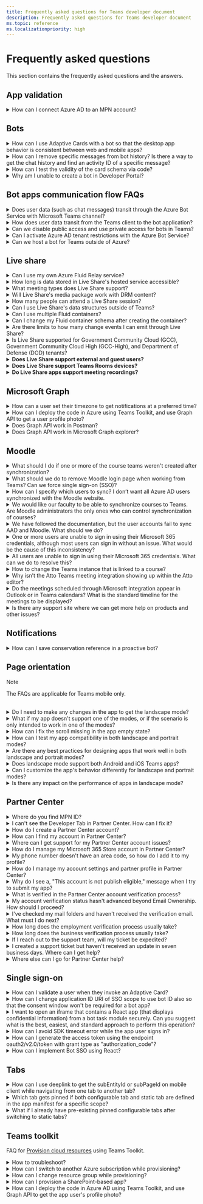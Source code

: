 ```yaml
---
title: Frequently asked questions for Teams developer document
description: Frequently asked questions for Teams developer document
ms.topic: reference
ms.localizationpriority: high
---
```


# Frequently asked questions

This section contains the frequently asked questions and the answers.

## App validation

<details>
<summary>How can I connect Azure AD to an MPN account?</summary>

<!--Question: Publisher Attestation issue - the app needed to be published first (I attached the screenshot when I tried to submit the attestation). Before doing the Publisher Attestation. I think this is most likely to connect the Azure AD to an MPN account.-->

Follow the steps in the pages given here:

1. [Publisher verification overview - Microsoft Entra](/azure/active-directory/develop/publisher-verification-overview).
1. [Microsoft LearnMark an app as publisher verified - Microsoft Entra](/azure/active-directory/develop/mark-app-as-publisher-verified).
1. [Microsoft Learn
Resolution - Connect Azure AD to MPN settings](/partner-center/mpn-benefits-azure-cloud).

<!--Links found:
1. [Update preferred email](/partner-center/partner-center-account-setup.md#update-preferred-email)
1. [Merge your partner account with another partner account](/partner-center/merge-accounts.md)-->

</details>
<!--
<details>
<summary>How can I remove the 'white screen' showing under the 'more' section on Teams mobile iOS client for Teams dark mode?</summary>

<!--Question: Partner reported that the tab menu was showing a white screen under the "more" section on the Teams mobile iOS client and for Teams dark mode. We've reproduced the issue with the provided details and observed that it's a common issue for Teams mobile iOS clients and only for dark mode. So, we've raised a bug request for the same

Platform Bug
</details>
-->

## Bots

<details>
<summary>How can I use Adaptive Cards with a bot so that the desktop app behavior is consistent between web and mobile apps?</summary>

<!--Question: The bot isn't supposed to crash when the card is invalid. It can fail to display it, but it shouldn't crash. Also the behavior should be consistent between web and mobile.-->

For more information about using Adaptive Cards with a bot, see [Work with Universal Actions for Adaptive Cards](task-modules-and-cards/cards/Universal-actions-for-adaptive-cards/Work-with-Universal-Actions-for-Adaptive-Cards.md).
<br>
&nbsp;
</details>
<details>
<summary>How can I remove specific messages from bot history? Is there a way to get the chat history and find an activity ID of a specific message?</summary>

Use Delete messages-Bot framework's `DeleteActivity` method: [Update and delete messages sent from bot](bots/how-to/update-and-delete-bot-messages.md#delete-messages).
<br>
&nbsp;
</details>
<details>
<summary>How can I test the validity of the card schema via code?</summary>

You can test or validate the Adaptive Card schema using the **Adaptive cards editor (preview)** option in [Developer Portal > Tools](https://dev.teams.microsoft.com/tools).
</details>
<details>
<summary>Why am I unable to create a bot in Developer Portal?</summary>

App registration is disabled for the user or the user doesn't have enough permissions to create an app. For more information, see [limitations and known issues.](~/bots/bot-features.md#limitations-and-known-issues)
</details>

## Bot apps communication flow FAQs

<details>
<summary>Does user data (such as chat messages) transit through the Azure Bot Service with Microsoft Teams channel? </summary>

No. No user data transits through the Azure Bot Service for the Teams channel (both for the messaging and calling endpoints). For first-party channels such as Teams, Outlook, Skype, Search (Preview), and Direct Line Speech, user data goes directly to the Microsoft service endpoint and doesn't transit through the Azure Bot Service.
<br>
&nbsp;
</details>
<details>
<summary>How does user data transit from the Teams client to the bot application?</summary>

For first-party channels such as Teams, user data transits through the Microsoft 365 location that you configured during the provisioning of your services. For more information, see [where your Microsoft 365 customer data is stored](/microsoft-365/enterprise/o365-data-locations).
<br>
&nbsp;
</details>
<details>
<summary>Can we disable public access and use private access for bots in Teams?</summary>

No. Teams is SaaS (software as a service) and only provides public endpoints that Teams clients need to join. Disabling public access is supported only in combination with [Direct Line App Service extension](/azure/bot-service/dl-network-isolation-concept) and isn't supported for Teams.
<br>
&nbsp;
</details>
<details>
<summary>Can I activate Azure AD tenant restrictions with the Azure Bot Service?</summary>

Yes. With tenant restrictions, organizations can specify the list of tenants that users on their network can access. Azure AD only grants access to permitted tenants and all other tenants are blocked, including guest members. For more information, see [restrict access to a tenant](/azure/active-directory/manage-apps/tenant-restrictions).

For your bot application, and bot users, to be able to authenticate on the Azure Bot Service, your proxy server needs to add the following tenants to the allowlist:

* botframework.com if the Azure Bot Service is configured for multi-tenant.
* Your own company tenant (for example, contoso.com) if Azure Bot Service is configured for single-tenant.
<br>
&nbsp;

</details>
<details>
<summary>Can we host a bot for Teams outside of Azure? </summary>

It depends on the scenario, as follows:

* Messaging bots can be hosted on any infrastructure if all required FQDN, IP addresses and ports (in and out) are on the allowlist.
* Calling bots can only be hosted on Microsoft Azure and specific services. For details, see [requirements and considerations for application-hosted media bots](calls-and-meetings/requirements-considerations-application-hosted-media-bots.md).
<br>
&nbsp;

</details>

## Live share

<details>
<summary>Can I use my own Azure Fluid Relay service?</summary>

Yes! When initializing Live Share, you can define your own `AzureConnectionConfig`. Live Share associates containers you create with meetings, but you'll need to implement the `ITokenProvider` interface to sign tokens for your containers. For example, you can use a provided `AzureFunctionTokenProvider`, which uses an Azure cloud function to request an access token from a server.

While most of you find it beneficial to use our free hosted service, there may still be times where it's beneficial to use your own Azure Fluid Relay service for your Live Share app. Consider using a custom AFR service connection if you:

* Require storage of data in Fluid containers beyond the lifetime of a meeting.
* Transmit sensitive data through the service that requires a custom security policy.
* Develop features through Fluid Framework, for example, `SharedMap`, for your application outside of Teams.

For more information, see [how to guide](apps-in-teams-meetings/teams-live-share-how-to/how-to-custom-azure-fluid-relay.md) or visit the [Azure Fluid Relay documentation](/azure/azure-fluid-relay/).
<br>
&nbsp;
</details>
<details>
<summary>How long is data stored in Live Share's hosted service accessible?</summary>

Any data sent or stored through Fluid containers created by Live Share's hosted Azure Fluid Relay service is accessible for 24 hours. If you want to persist data beyond 24 hours, you can replace our hosted Azure Fluid Relay service with your own. Alternatively, you can use your own storage provider in parallel to Live Share's hosted service.
<br>
&nbsp;
</details>
<details>
<summary>What meeting types does Live Share support?</summary>

Live Share supports scheduled meetings, one-on-one calls, group calls, and meet now. Channel meetings aren't yet supported.
<br>
&nbsp;
</details>
<details>
<summary>Will Live Share's media package work with DRM content?</summary>

Live Share's media package work doesn't with DRM content. Currently, Teams doesn't support encrypted media for tab applications on desktop. Chrome, Edge, and mobile clients are supported.

For more information, you can [track the issue here](https://github.com/microsoft/live-share-sdk/issues/14).
<br>
&nbsp;
</details>
<details>
<summary>How many people can attend a Live Share session?</summary>

Currently, Live Share supports a maximum of 100 attendees per session. If it's something you're interested in, you can [start a discussion here](https://github.com/microsoft/live-share-sdk/discussions).
<br>
&nbsp;
</details>
<details>
<summary>Can I use Live Share's data structures outside of Teams?</summary>

Currently, Live Share packages require the Teams Client SDK to function properly. Features in `@microsoft/live-share` or `@microsoft/live-share-media` won't work outside Microsoft Teams. If this is something you're interested in, you can [start a discussion here](https://github.com/microsoft/live-share-sdk/discussions).
<br>
&nbsp;
</details>
<details>
<summary>Can I use multiple Fluid containers?</summary>

Currently, Live Share only supports having one container using our provided Azure Fluid Relay service. However, it's possible to use both a Live Share container and a container created by your own Azure Fluid Relay instance.
<br>
&nbsp;
</details>
<details>
<summary>Can I change my Fluid container schema after creating the container?</summary>

Currently, Live Share doesn't support adding new `initialObjects` to the Fluid `ContainerSchema` after creating or joining a container. Because Live Share sessions are short-lived, this is most commonly an issue during development after adding new features to your app.

> [!NOTE]
> If you are using the `dynamicObjectTypes` property in the `ContainerSchema`, you can add new types at any point. If you later remove types from the schema, existing DDS instances of those types will gracefully fail.

To fix errors resulting from changes to `initialObjects` when testing locally in your browser, remove the hashed container ID from your URL and reload the page. If you're testing in a Teams meeting, start a new meeting and try again.

If you plan to update your app with new `SharedObject` or `LiveObject` instances frequently, you should consider how you deploy new schema changes to production. While the actual risk is relatively low and short lasting, there may be active sessions at the time you roll out the change. Existing users in the session shouldn't be impacted, but users joining that session after you deployed a breaking change may have issues connecting to the session. To mitigate this, you may consider some of the following solutions:

* Deploy schema changes for your web application outside of normal business hours.
* Use `dynamicObjectTypes` for any changes made to your schema, rather than changing `initialObjects`.

> [!NOTE]
> Live Share does not currently support versioning your `ContainerSchema`, nor does it have any APIs dedicated to migrations.

<br>
&nbsp;
</details>
<details>
<summary>Are there limits to how many change events I can emit through Live Share?</summary>

While Live Share is in Preview, any limit to events emitted through Live Share isn't enforced. For optimal performance, you must debounce changes emitted through `SharedObject` or `LiveObject` instances to one message per 50 milliseconds or more. This is especially important when sending changes based on mouse or touch coordinates, such as when synchronizing cursor positions, inking, and dragging objects around a page.
<br>
&nbsp;
</details>

<details>
<summary>Is Live Share supported for Government Community Cloud (GCC), Government Community Cloud High (GCC-High), and Department of Defense (DOD) tenants?</summary>

Live Share isn't supported for GCC, GCC-High, and DOD tenants.

<br>

</details>

<details>
<summary><b>Does Live Share support external and guest users?</b></summary>

Yes, Live Share supports guest and external users for most meeting types. However, guest users aren't supported in channel meetings.

<br>

</details>

<details>
<summary><b>Does Live Share support Teams Rooms devices?</b></summary>

No, Live Share doesn't support Teams Rooms devices.

<br>

</details>

<details>
<summary><b>Do Live Share apps support meeting recordings?</b></summary>

No, Live Share doesn't support meeting recordings.

<br>

</details>

## Microsoft Graph

<details>
<summary>How can a user set their timezone to get notifications at a preferred time?</summary>

You can use the following Graph API [Get user mailbox settings](/graph/api/user-get-mailboxsettings#permissions). You can get the user’s time zone as follows:

* GET /me/mailboxSettings/timeZone
* GET /users/{id|userPrincipalName}/mailboxSettings/timeZone
<br>
&nbsp;

</details>
<details>
<summary>How can I deploy the code in Azure using Teams Toolkit, and use Graph API to get a user profile photo?</summary>

For more information on Teams Toolkit, see [Create a new Teams project](toolkit/create-new-project.md) and [TeamsFx Library](toolkit/TeamsFx-CLI.md).
<br>
&nbsp;
</details>
<details>
<summary>Does Graph API work in Postman?</summary>

You can use the Microsoft Graph Postman collection with Microsoft Graph APIs.

For more information, see [Use Postman with the Microsoft Graph API](/graph/use-postman).
<br>
&nbsp;
</details>
<details>
<summary>Does Graph API work in Microsoft Graph explorer?</summary>

Yes, Graph API works in Microsoft Graph explorer.

For more information, see [Graph explorer](https://developer.microsoft.com/graph/graph-explorer).
<br>
&nbsp;
</details>

## Moodle

<details>
<summary>What should I do if one or more of the course teams weren't created after synchronization?</summary>

Each Moodle course must have at least one faculty and one student matched to a Microsoft 365 AAD UPN account. The team can't be created if the synchronization doesn't find a match.

Each team course instance must have an owner, and the synchronization sets the faculty as the owner, with assumption that the faculty has Teams license.
<br>
&nbsp;
</details>
<details>
<summary>What should we do to remove Moodle login page when working from Teams? Can we force single sign-on (SSO)?</summary>

The app users have multiple sign-in options from the Moodle login page.

* To sign in exclusively using Microsoft 365 credentials, enable the **Force redirect** configuration settings for the **auth_oidc plugin**. If the service is enabled, the app user can see the Microsoft sign in page.
* To sign in manually to the Moodle portal, see [Moodle](https://moodle.org/login/index.php).
<br>
&nbsp;

</details>
<details>
<summary>How can I specify which users to sync? I don’t want all Azure AD users synchronized with the Moodle website. </summary>

Use the **User Creation Restriction** option to specify the app users by synchronizing the configuration options of the **local_o365** plugin. The dropdown menu to the left of the **filter** offers options, such as Country or region, Company Name, and Language.

> [!TIP]
> Create a dynamic Microsoft 365 group to enable the **filter** option with multiple profile properties.

The following image shows user creation restrictions options:

:::image type="content" source="assets/images/MoodleInstructions/faq-2.png" alt-text="sync":::

:::image type="content" source="assets/images/MoodleInstructions/faq-3.png" alt-text="Azure ad":::
<br>
&nbsp;
</details>
<details>
<summary>We would like our faculty to be able to synchronize courses to Teams. Are Moodle administrators the only ones who can control synchronization of courses?</summary>

By default, only Moodle administrators can configure synchronization. The team owner can control if a course is synchronized to Teams and **Allow configure course sync in course** is enabled. In this case, the team owner is the faculty. The block displays the configuration option to individuals with the appropriate owner permissions.

The following image shows the option **Allow configure course sync in course**:

:::image type="content" source="assets/images/MoodleInstructions/faq-4.png" alt-text="admin":::

The following image shows synchronization of courses:

:::image type="content" source="assets/images/MoodleInstructions/faq-5.png" alt-text="synchronization":::
<br>
&nbsp;
</details>
<details>
<summary>We have followed the documentation, but the user accounts fail to sync AAD and Moodle. What should we do?</summary>

The issue can be resolved before users perform the **Delta token clean up** as a final troubleshooting step.

The following table provides the actions and dependencies to be performed and checked:

| Dependency | Action | Reference|
|-------|------------|----------|
| Stable version| Verify that the version of Moodle is listed as a **stable**.| For more information, see [Version support](https://docs.moodle.org/dev/Releases#Version_support).|
|Permissions| Verify that the Azure application has the necessary permissions to run the synchronization.| For more information, see [Microsoft permissions](https://docs.moodle.org/311/en/Microsoft_365#Permissions).|
| Full sync| Verify that **Perform a full sync each run** is enabled, and review the **Task Logs** for **Sync users with Azure AD**.| For more information, see [Enable full sync](https://docs.moodle.org/311/en/local_o365)</br>For more information, see [Check task logs](https://docs.moodle.org/311/en/local_o365#Sync_users_with_Azure_AD). |
|Token refresh|Clean the **User sync delta token** in the local_o365 plugin.| For more information, see, [Token refresh](https://docs.moodle.org/38/en/Office365).|

<br>
&nbsp;
</details>
<details>
<summary>One or more users are unable to sign in using their Microsoft 365 credentials, although most users can sign in without an issue. What would be the cause of this inconsistency?</summary>

The reason for inconsistencies with users being able unable to sign using their Microsoft 365 credentials can be related to the user mapping operation during synchronization. To resolve the issue, perform the following steps:

* Check if the Moodle user authentication type is **OpenID**.
* Check if the Moodle **User Name** matches the AAD username.
* Clean up the **Token Issue** and retry.
* Check if the users have **Permissions** to access the Azure application.
<br>
&nbsp;

</details>
<details>
<summary>All users are unable to sign in using their Microsoft 365 credentials. What can we do to resolve this?</summary>

Users who were unable to sign in at the start need to report the issue and verify that the application's **Client secret** hasn't expired.

The following image shows the error message received when a user signs in using their Microsoft 365 credentials:

:::image type="content" source="assets/images/MoodleInstructions/faq-6.png" alt-text="report issue":::

The following image shows the error in Azure portal:

:::image type="content" source="assets/images/MoodleInstructions/faq-7.png" alt-text="Azure portal":::

If the **Client secret** has expired, then the app user needs to generate a new **Client secret**, and update the configuration found on page. Users can sign in again after the **Client secret** has been updated, which can take up to 24 hours to re-provision.
<br>
&nbsp;
</details>
<details>
<summary>How to change the Teams instance that is linked to a course?</summary>

Administrators can change the Teams instance associated with a course through the **Manage Teams Connections** page. Select **Connect** next to the course to be changed and select a Teams instance. If you use course reset to archive a team, you can link it back to the previous team.

The following image shows the Teams instance:

:::image type="content" source="assets/images/MoodleInstructions/faq-8.png" alt-text="teams instance":::
<br>
&nbsp;
</details>
<details>
<summary>Why isn’t the Atto Teams meeting integration showing up within the Atto editor?</summary>

The user can face Atto Teams meeting issue if the icon reference is missing in the **Toolbar config**, which displays the Teams icon within the Atto editor. The user needs to add Teams meeting icon to the right of the links icon using the following steps:

1. Install the plugin.
1. Update **Toolbar config** with **teams meeting**.

The following images show Toolbar icon after Toolbar configuration adjustment:

:::image type="content" source="assets/images/MoodleInstructions/faq-9.png" alt-text="tool bar":::

:::image type="content" source="assets/images/MoodleInstructions/faq-10.png" alt-text="links icon":::

For more information on editing Atto toolbar, see:

* [Atto editor-ModdleDocs](https://docs.moodle.org/311/en/Atto_editor)
* [Atto editor-Icon mapping](https://docs.moodle.org/311/en/Atto_editor#:~:text=in%20the%20editor.-,Atto%20editor%20toolbar,-Atto%20Row%201)

<br>
&nbsp;
</details>
<details>
<summary>Do the meetings scheduled through Microsoft integration appear in Outlook or in Teams calendars? What is the standard timeline for the meetings to be displayed?</summary>

The meetings scheduled through the app don't appear in the scheduler’s Outlook or Teams calendar as they're similar to Channel Meetings. All the members in the course channel can attend the meeting directly from the embedded channel link. For more information, see [Channel meetings](https://www.knowledgewave.com/blog/benefits-of-channel-meetings-in-microsoft-teams).

However, you can access the invite and manually add participant names to the **Required** or **Optional** fields of the meeting invitation to display the remote meeting on their calendars. The standard timelines are based on the date the user specifies when the meeting is created. For more information, see [Limits and specifications for Teams](/microsoftteams/limits-specifications-teams).
<br>
&nbsp;
</details>
<details>
<summary>Is there any support site where we can get more help on products and other issues?</summary>

For support and help on the product and services issues or developer community help see, [Support and feedback](feedback.md).

</details>

## Notifications

<details>
<summary>How can I save conservation reference in a proactive bot?</summary>

It's recommended that you save conversation references to database and use the same for building conversation object to send proactive message.

</details>

## Page orientation

> [!NOTE]
> The FAQs are applicable for Teams mobile only.

<br>

<details>
<summary>Do I need to make any changes in the app to get the landscape mode?</summary>

No. You can use apps in landscape mode by default.
<br>
&nbsp;
</details>
<details>
<summary>What if my app doesn't support one of the modes, or if the scenario is only intended to work in one of the modes?</summary>

Teams supports both modes by default. The apps in Teams aren't supported to work in one mode only. If your app demands this requirement, reach out to the [support team](feedback.md).
<br>
&nbsp;
</details>
<details>
<summary>How can I fix the scroll missing in the app empty state?</summary>

Add `<FlexColumn scroll></FlexColumn>` to the empty state for the app.
<br>
&nbsp;
</details>
<details>
<summary>How can I test my app compatibility in both landscape and portrait modes?</summary>

To test your app's compatibility in both modes, run the app on Teams mobile in different device orientations. Ensure that all elements, including buttons, text, and images are correctly aligned and displayed without any UI distortions or cut-offs.
<br>
&nbsp;
</details>
<details>
<summary>Are there any best practices for designing apps that work well in both landscape and portrait modes?</summary>
Yes, when designing apps for Teams, it's essential to follow responsive design principles to ensure optimal performance and user experience in both landscape and portrait modes. Use flexible layouts and adaptive components to accommodate different screen sizes and orientations.
<br>
&nbsp;
</details>
<details>

<summary>Does landscape mode support both Android and iOS Teams apps?</summary>

Yes, the landscape mode is supported on both Android and iOS Teams apps, providing consistent experience for users across both platforms.
<br>
&nbsp;
</details>
<details>
<summary>Can I customize the app's behavior differently for landscape and portrait modes?</summary>

The behavior of the app remains consistent across both modes. However, if you have specific use cases or requirements that require different behaviors in each mode, reach out to the [support team](feedback.md) with your feedback and suggestions.
<br>
&nbsp;
</details>
<details>
<summary>Is there any impact on the performance of apps in landscape mode?</summary>

No, the landscape mode support in Teams doesn't have any negative effect on app performance. Teams ensures a smooth and seamless experience for users, regardless of the device orientation.
<br>
&nbsp;
</details>

## Partner Center

<details>
<summary>Where do you find MPN ID?</summary>

You can find your MPN ID by fetching the Partner Center ID.
<br>
&nbsp;
</details>
<details>
<summary>I can't see the Developer Tab in Partner Center. How can I fix it?</summary>

If you can't see the Developer tab, you can raise a ticket in Partner Center.

For more information about raising a ticket, see [Get help or open a support ticket](/azure/marketplace/support#get-help-or-open-a-support-ticket).
<br>
&nbsp;
</details>
<details>
<summary>How do I create a Partner Center account?</summary>

You can create a Partner Center account one of the following ways:

* If you're new to Partner Center and don't have a Microsoft Network Account, [create an account using the Partner Center enrollment page](/office/dev/store/open-a-developer-account#create-an-account-using-the-partner-center-enrollment-page).
* If you're already enrolled in the Microsoft Partner Network, [create an account directly from Partner Center using existing Microsoft Partner Center enrollments](/office/dev/store/open-a-developer-account#create-an-account-using-an-existing-partner-center-enrollment).
<br>
&nbsp;

</details>
<details>
<summary>How can I find my account in Partner Center?</summary>

Open a [Partner Center support ticket](https://partner.microsoft.com/support/v2/?stage=1) and select the following:

| Menu | Option |
| ---   | --- |
| Category | Commercial Marketplace|
| Topic | General Marketplace Help and How-to questions |
| Subtopic | Office add-in |

<br>

</details>
<details>
<summary>Where can I get support for my Partner Center account issues?</summary>

Visit the [publishers support page](https://aka.ms/marketplacepublishersupport) to search for your issue. If the guidance isn't helpful, create a [Partner Center support ticket](/azure/marketplace/partner-center-portal/support#how-to-open-a-support-ticket).
<br>
&nbsp;
</details>
<details>
<summary>How do I manage my Microsoft 365 Store account in Partner Center?</summary>

See [manage your account through Partner Center](/office/dev/store/manage-account-settings-and-profile) for information.
<br>
&nbsp;
</details>
<details>
<summary>My phone number doesn't have an area code, so how do I add it to my profile?</summary>

The phone number has three parts: country code, area code, and telephone number. If your phone number doesn't include an area code, leave the second box empty and complete the third box.
<br>
&nbsp;
</details>
<details>

<summary>How do I manage my account settings and partner profile in Partner Center?</summary>

See [manage account settings and profile info](/windows/uwp/publish/manage-account-settings-and-profile#additional-settings-and-info) for information.
<br>
&nbsp;
</details>
<details>
<summary>Why do I see a, "This account is not publish eligible," message when I try to submit my app?</summary>

You received this error message because your [account verification status](/partner-center/verification-responses) is pending. Check your status in the Partner Center [dashboard](https://partner.microsoft.com/dashboard). Select the **Settings** gear icon and choose **Developer settings > Account > Account settings**.

![Partner Center verification status](~/assets/images/partner-center-verification-status.png)
<br>
&nbsp;
</details>
<details>
<summary>What is verified in the Partner Center account verification process?</summary>

There are three verification areas, **Email Ownership**, **Employment**, and **Business**. For more information, see [what is verified and how to respond](/partner-center/verification-responses#what-is-verified-and-how-to-respond).

If you're the primary contact, global admin, or account admin, you can monitor verification status and track progress on your profile page.

After the verification process is complete, the status of your enrollment on the profile page changes from *pending* to *authorized*. The primary contact then receives an email from Microsoft within a few business days.
<br>
&nbsp;
</details>
<details>
<summary>My account verification status hasn't advanced beyond Email Ownership. How should I proceed?</summary>

During the **Email Ownership** verification process, a verification email is sent to the primary contact. Check your primary contact inbox for an email from **<maccount@microsoft.com>** with the subject line **Action needed: Verify your email account with Microsoft** and complete the email verification process. The verification email is sent to the address listed on your Partner Center account settings.

Remember the following points about the email verification process:

* The email verification link is valid only for seven days.
* You can request to resend the email by visiting your partner profile page and selecting the **Resend verification email** link.
* To ensure you receive the email, safe-list **microsoft.com** as a secure domain and check your junk email folders.
<br>
&nbsp;

</details>
<details>
<summary>I've checked my mail folders and haven't received the verification email. What must I do next?</summary>

Try the following steps:

* Check your junk or spam folder.
* Clear the browser cache, go to your Partner Center account dashboard, and select **Resend verification email**.
* Try accessing the **Resend verification email** link from a different browser.
* Work with your IT department to ensure that the verification emails are not blocked by your email server.
* Adjust your server's spam filter to allow or safe-list all emails from **<maccount@microsoft.com>**.
<br>
&nbsp;

</details>
<details>
<summary>How long does the employment verification process usually take?</summary>

If all the submitted details are correct, the employment verification process takes about two hours to complete.
<br>
&nbsp;
</details>
<details>
<summary>How long does the business verification process usually take?</summary>

If all the required documents are submitted, business verification takes one to two business days to complete.
<br>
&nbsp;
</details>
<details>
<summary>If I reach out to the support team, will my ticket be expedited?</summary>

Support tickets get resolved in a week. Check for updates sent to the email you provided when creating the support ticket.
<br>
&nbsp;
</details>
<details>
<summary>I created a support ticket but haven't received an update in seven business days. Where can I get help?</summary>

Send an email to <a href="mailto:teamsubm@microsoft.com">teamsubm@microsoft.com</a> with the following details:

* **Subject Line**: Partner Center Account Issue for *your app name*.
* **Email body**:
  * Support ticket number.
  * Your seller ID.
  * A screenshot of the issue, if possible.
<br>
&nbsp;

</details>
<details>
<summary>Where else can I go for Partner Center help?</summary>

The following resources can also assist:

* [Microsoft 365 app submission FAQ](/office/dev/store/appsource-submission-faq).
* [Commercial marketplace documentation](/azure/marketplace/).
<br>

</details>

## Single sign-on

<details>
<summary>How can I validate a user when they invoke an Adaptive Card? </summary>

You can open the authentication page in the task module when the user selects the button.

You can use the [code sample](https://github.com/OfficeDev/Microsoft-Teams-Samples/tree/main/samples/bot-task-module/python) for opening the task module on button click. You can replace the taskInfo.url with your auth page.

<br>
&nbsp;
</details>
</details>
<details>
<summary>How can I change application ID URI of SSO scope to use bot ID also so that the consent window won't be required for a bot app?</summary>

For more information, see [Configure your app in Azure AD](bots/how-to/authentication/bot-sso-register-aad.md).
<br>
&nbsp;
</details>
<details>
<summary>I want to open an iframe that contains a React app (that displays confidential information) from a bot task module securely. Can you suggest what is the best, easiest, and standard approach to perform this operation?</summary>

Implement react page with tab SSO and render the content as required. You can open the same tab URL as task module from bot.

For more information, see [Enable SSO for tab app](tabs/how-to/authentication/tab-sso-overview.md).
<br>
&nbsp;
</details>
<details>
<summary>How can I avoid SDK timeout error while the app user signs in?</summary>

Open the sign in simple start page instead of opening login page directly to resolve the issue.
<br>
&nbsp;
</details>
<details>
<summary>How can I generate the access token using the endpoint oauth2/v2.0/token with grant type as "authorization_code"?</summary>

Configure the application you're using to only execute HTML encoding of the scopes once, so the scopes can be correctly sent and evaluated by Azure AD.
<br>
&nbsp;
</details>
<details>
<summary>How can I implement Bot SSO using React?</summary>

If you use Teams Toolkit to build your app, see [Add single sign-on to Teams app](toolkit/add-single-sign-on.md) for more information.

For more information about Node js code sample, see [Bot SSO quick-start](https://github.com/OfficeDev/Microsoft-Teams-Samples/tree/main/samples/bot-conversation-sso-quickstart/js).
<br>
&nbsp;
</details>

## Tabs

<details>
<summary>How can I use deeplink to get the subEntityId or subPageId on mobile client while navigating from one tab to another tab?</summary>

Upgrade the Teams JavaScript client SDK to (@microsoft/teams-js": "^2.0.0") to resolve the issue.
<br>
&nbsp;
</details>
<details>
<summary>Which tab gets pinned if both configurable tab and static tab are defined in the app manifest for a specific scope?</summary>

If you have both configurable tab and static tab defined in your app manifest for a specific scope, Teams pins the static tab by default.
<br>
&nbsp;
</details>
<details>
<summary>What if I already have pre-existing pinned configurable tabs after switching to static tabs?</summary>

Pre-existing pinned configurable tab instances of your app continue to work the same. You don't have the option to pin new instances of these configurable tabs. When you select to pin your tab, then Teams pins the static tab of your app.
<br>
</details>
</details>

## Teams toolkit

FAQ for [Provision cloud resources](toolkit/provision.md) using Teams Toolkit.
<br>

<details>
<summary>How to troubleshoot?</summary>

If you get errors with Teams Toolkit in Visual Studio Code, you can select **Get Help** on the error notification to go to the related document. If you're using TeamsFx CLI, there will be a hyperlink at the end of error message that points to the help doc. You can also view [provision help doc](https://aka.ms/teamsfx-arm-help) directly.
<br>
&nbsp;
</details>
<details>
<summary>How can I switch to another Azure subscription while provisioning?</summary>

1. Switch subscription in current account or log out and select a new subscription.
2. If you have already provisioned current environment, you need to create a new environment and perform provision because ARM doesn't support moving resources.
3. If you didn't provision current environment, you can trigger provision directly.
<br>
&nbsp;

</details>
<details>
<summary>How can I change resource group while provisioning?</summary>

Before provision, the toolkit asks you if you want to create a new resource group or use an existing one. You can provide a new resource group name or choose an existing one in this step.
<br>
&nbsp;
</details>
<details>
<summary>How can I provision a SharePoint-based app?</summary>

You can follow [provision SharePoint-based app](/microsoftteams/platform/sbs-gs-spfx?tabs=vscode%2Cviscode&tutorial-step=4).

> [!NOTE]
> Currently, building a Teams app using SharePoint Framework with Teams Toolkit doesn't have direct integration with Azure AD portal. The content in the document doesn't apply to SPFx-based apps.

<br>
&nbsp;
</details>
<details>
<summary>How can I deploy the code in Azure AD using Teams Toolkit, and use Graph API to get the app user's profile photo?</summary>

Shared references to deploy the code using toolkit:

* [Create a new Teams app using Teams Toolkit](toolkit/create-new-project.md)
* [TeamsFx Command Line Interface](toolkit/TeamsFx-CLI.md)

You can call Graph API to get the app user's profile photo.

</details>
